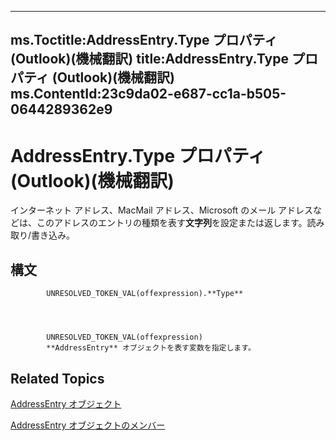 

---
ms.Toctitle:AddressEntry.Type プロパティ (Outlook)(機械翻訳)
title:AddressEntry.Type プロパティ (Outlook)(機械翻訳)
ms.ContentId:23c9da02-e687-cc1a-b505-0644289362e9
---
# AddressEntry.Type プロパティ (Outlook)(機械翻訳)




インターネット アドレス、MacMail アドレス、Microsoft のメール アドレスなどは、このアドレスのエントリの種類を表す**文字列**を設定または返します。読み取り/書き込み。

## 構文

            UNRESOLVED_TOKEN_VAL(offexpression).**Type**




            UNRESOLVED_TOKEN_VAL(offexpression)
            **AddressEntry** オブジェクトを表す変数を指定します。



## Related Topics

[AddressEntry オブジェクト](d4a0a85e-8bab-bc56-57bc-d70c3c570c8e.md)

[AddressEntry オブジェクトのメンバー](74c88069-aec4-952b-556f-03873fbb488b.md)




